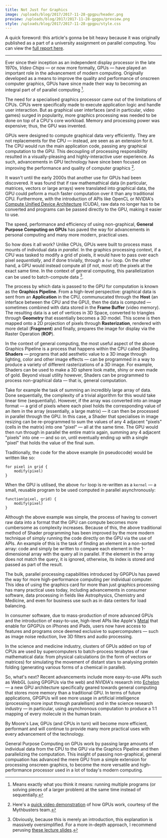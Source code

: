 ```yaml
---
title: Not Just for Graphics
image: /uploads/blog/2017/2017-11-28-gpgpu/header.png
preview: /uploads/blog/2017/2017-11-28-gpgpu/preview.png
style: /uploads/blog/2017/2017-11-28-gpgpu/style.css
---
```


A quick foreword: this article's gonna be bit heavy because it was originally published as a part of a university assignment on parallel computing. You can view the [full report here](/uploads/blog/2017/2017-11-28-gpgpu/parallel-computing.pdf).

---

Ever since their inception as an independent display processor in the late 1970s, _Video Chips_ — or now more formally, GPUs — have played an important role in the advancement of modern computing. Originally developed as a means to improve the quality and performance of onscreen computer graphics, GPUs have since made their way to becoming an integral part of of parallel computing [^1].

The need for a specialised graphics processor came out of the limitations of CPUs. CPUs were specifically made to execute application logic and handle user interaction. But as graphical user interfaces (and in particular, video games) surged in popularity, more graphics processing was needed to be done on top of a CPU's core workload. Memory and processing power was expensive; thus, the GPU was invented.

GPUs were designed to compute graphical data very efficiently. They are not replacements for the CPU — instead, are seen as an extension for it. The CPU would run the main application code, passing any graphical computation to the GPU. This decoupling of processing responsibility resulted in a visually-pleasing and highly-interactive user experience. As such, advancements in GPU technology have since been focused on improving the performance and quality of computer graphics [^2].

It wasn't until the early 2000s that another use for GPUs had been discovered. It was found that if raw mathemathical data (in particular, matrices, vectors or large arrays) were translated into graphical data, the GPU could peform a much faster computation over it than any traditional CPU. Furthermore, with the introduction of APIs like OpenCL or NVIDIA's [Compute Unified Device Architecture][cuda] (CUDA), raw data no longer has to be converted and programs can be passed directly to the GPU, making it easier to use.

The speed, performance and efficiency of using non-graphical, **General Purpose Computing on GPUs** has paved the way for advancements in personal computing and many more modern, practical uses.

So how does it all work? Unlike CPUs, GPUs were built to process mass mounts of individual data _in parallel_. In the graphics processing context, if a CPU was tasked to modify a grid of pixels, it would have to pass over each pixel _sequentially_, and if done trivially, through a `for` loop. On the other hand, a GPU would instead compute all (if not, most of) the pixels at the exact same time. In the context of general computing, this parallelization can be used to batch-compute data [^3].

The process by which data is passed to the GPU for computation is known as the **Graphics Pipeline**. From a high-level perspective: graphical data is sent from an **Application** in the CPU, communucated through the **Host** (an interface between the CPU and the GPU), then the data is computed — sometimes combined with data stored in the **Frame Buffer** (video memory). The resulting data is a set of vertices in 3D Space, converted to triangles through **Geometry** that essentially becomes a 3D model. This scene is then mapped onto a 2D projection of pixels through **Rasterization**, rendered with more detail (**Fragment**) and finally, prepares the image for display via the Raster Operation (**ROP**).

In the context of general computing, the most useful aspect of the above Graphics Pipeline is a process that happens within the CPU called Shading. **Shaders** — programs that add aesthetic value to a 3D image through lighting, color and other image effects — can be programmed in a way to produce a variety of different rasterizations of a 3D image. For example, Shaders can be used to make a 3D sphere look matte, shiny or even made of gold. Beyond visual utility however, Shaders can be programmed to process non-graphical data — that is, general computation.

Take for example the task of summing an incredibly large array of data. Done sequentially, the complexity of a trivial algorithm for this would take linear time (sequentially). However, if the array was converted into an image format — a grid of pixels where each pixel holds the corresponding value of an item in the array (essentially, a large matrix) — it can then be processed in parallel through the GPU. In this case, a Shader that specialises in image resizing can be re-programmed to sum the values of any 4 adjacent "pixels" (cells in the matrix) into one "pixel" — all at the same time. The GPU would then run through in parallel the entire matrix again, summing any 4 adjacent "pixels" into one — and so on, until eventually ending up with a single "pixel" that holds the value of the final sum.

Traditionally, the code for the above example (in pseudocode) would be written like so:

```
for pixel in grid {
	modify(pixel)
}
```

When the GPU is utilised, the above `for` loop is re-written as a `kernel` — a small, reusable program to be used computed in parallel asynchronously:

```
function(pixel, grid) {
	modify(pixel)
}
```

Although the above example was simple, the process of having to convert raw data into a format that the GPU can compute becomes more cumbersome as complexity increases. Because of this, the above traditional method of Shader programming has been improved by the more modern technique of simply running the code directly on the GPU via the use of APIs. An example of this is the task of finding an element in a non-sorted array: code and simply be written to compare each element in the 1-dimensional array with the query all in parallel. If the element in the array does not match the query, it is ignored, otherwise, its index is stored and passed as part of the result.

The bulk, parallel processing capabilities introduced by GPGPUs has paved the way for more high-performance computing per individual computer. This idea of using the graphics card for more than just graphics processing has many practical uses today, including advancements in consumer software, data processing in fields like Astrophysics, Chemistry and Medicine, and even for business use such as in data centers for load balancing.

In consumer software, due to mass-production of more advanced GPUs and the introduction of easy-to-use, high-level APIs like Apple's [Metal][metal] that enable for GPGPUs on iPhones and iPads, users now have access to features and programs once deemed exclusive to supercomputers — such as image noise reduction, live 3D filters and audio processing.

In the science and medicine industry, clusters of GPUs added on top of CPUs are used by supercomputers to batch-process terabytes of raw mathematical data: from physical calculations (in the form of vectors or matrices) for simulating the movement of distant stars to analysing protein folding (generating various forms of a chemical in parallel).

So, what's next? Recent advancements include more easy-to-use APIs such as WebGL (using GPGPUs via the web) and NVIDIA's research into [Echelon][echelon] — a new GPU architecture specifically geared towards general computing that stores more memory than a traditional GPU. In terms of future applications, GPGPUs will see more usage in artificial intelligence (processing more input through paralellism) and in the science research industry — in particular, using asynchronous computation to produce a 1:1 mapping of every molecule in the human brain.

By Moore's Law, GPUs (and CPUs in turn) will become more efficient, performant and will continue to provide many more practical uses with every advancement of the technology.

General Purpose Computing on GPUs work by passing large amounts of individual data from the CPU to the GPU via the Graphics Pipeline and then parallelizing the computation. This insight of passing non-graphical, general compuation has advanced the mere GPU from a simple extension for processing onscreen graphics, to become the more versatile and high-performance processor used in a lot of today's modern computing.

[cuda]: https://www.nvidia.com/cuda
[metal]: https://developer.apple.com/metal/
[echelon]: https://www.nextbigfuture.com/2010/11/nvidia-describes-echelon-10-teraflops.html

[^1]: Means exactly what you think it means: running multiple programs (or solving pieces of a larger problem) at the same time instead of sequentially.

[^2]: Here's a [quick video demonstration](https://www.youtube.com/watch?v=-P28LKWTzrI) of how GPUs work, courtesy of the Mythbusters team.

[^3]: Obviously, because this is merely an introduction, this explanation is massively oversimplified. For a more in-depth approach, I recommend perusing [these lecture slides](http://www.math-cs.gordon.edu/courses/cps343/presentations/Intro_to_GPGPU.pdf). 